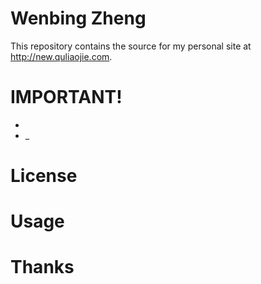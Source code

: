 Wenbing Zheng
==============

This repository contains the source for my personal site at <http://new.quliaojie.com>.

IMPORTANT!
===========

* 
* _

License
=======

Usage
=====

Thanks
======
